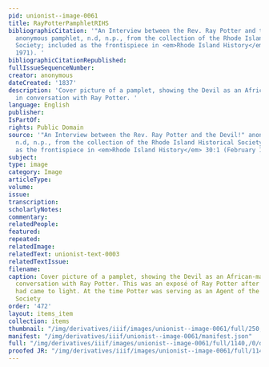 ```yaml
---
pid: unionist--image-0061
title: RayPotterPamphletRIHS
bibliographicCitation: '"An Interview between the Rev. Ray Potter and the Devil!"
  anonymous pamphlet, n.d, n.p., from the collection of the Rhode Island Historical
  Society; included as the frontispiece in <em>Rhode Island History</em> 30:1 (February
  1971). '
bibliographicCitationRepublished: 
fullIssueSequenceNumber: 
creator: anonymous
dateCreated: '1837'
description: 'Cover picture of a pamplet, showing the Devil as an African-man-beast
  in conversation with Ray Potter. '
language: English
publisher: 
IsPartOf: 
rights: Public Domain
source: '"An Interview between the Rev. Ray Potter and the Devil!" anonymous pamphlet,
  n.d, n.p., from the collection of the Rhode Island Historical Society; included
  as the frontispiece in <em>Rhode Island History</em> 30:1 (February 1971). '
subject: 
type: image
category: Image
articleType: 
volume: 
issue: 
transcription: 
scholarlyNotes: 
commentary: 
relatedPeople: 
featured: 
repeated: 
relatedImage: 
relatedText: unionist-text-0003
relatedTextIssue: 
filename: 
caption: Cover picture of a pamplet, showing the Devil as an African-man-beast in
  conversation with Ray Potter. This was an exposé of Ray Potter after an affair he
  had came to light. At the time Potter was serving as an Agent of the American Anti-Slavery
  Society
order: '472'
layout: items_item
collection: items
thumbnail: "/img/derivatives/iiif/images/unionist--image-0061/full/250,/0/default.jpg"
manifest: "/img/derivatives/iiif/unionist--image-0061/manifest.json"
full: "/img/derivatives/iiif/images/unionist--image-0061/full/1140,/0/default.jpg"
proofed JR: "/img/derivatives/iiif/images/unionist--image-0061/full/1140,/0/default.jpg"
---
```

